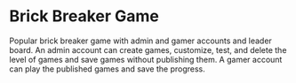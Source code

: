 # Brick Breaker Game
Popular brick breaker game with admin and gamer accounts and leader board. An admin account can create games, customize, test, and delete the level of games and save games without publishing them. A gamer account can play the published games and save the progress.
